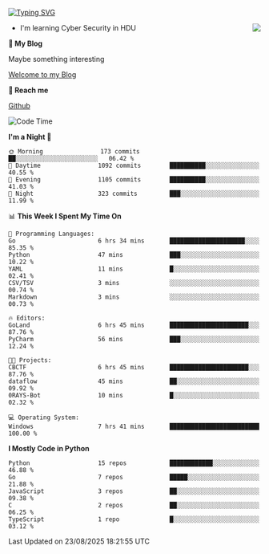 [![Typing SVG](https://readme-typing-svg.herokuapp.com?font=Fira+Code&pause=1000&random=false&width=450&height=60&lines=Hello+%F0%9F%91%8B%F0%9F%8F%BB;I'm+JBNRZ)](https://git.io/typing-svg)

<a href="#">
  <img align="right" src="https://github-readme-stats.vercel.app/api?username=JBNRZ&show_icons=true&bg_color=15,f2f7fd,E0EAFC" />
</a>

- I'm learning Cyber Security in HDU

 **🌱 My Blog**

Maybe something interesting

[Welcome to my Blog](https://jbnrz.com.cn/)

 **💬 Reach me** 

[Github](https://github.com/JBNRZ)


<!--START_SECTION:waka-->
![Code Time](http://img.shields.io/badge/Code%20Time-1%2C373%20hrs%2051%20mins-blue)

**I'm a Night 🦉** 

```text
🌞 Morning                173 commits         ██░░░░░░░░░░░░░░░░░░░░░░░   06.42 % 
🌆 Daytime                1092 commits        ██████████░░░░░░░░░░░░░░░   40.55 % 
🌃 Evening                1105 commits        ██████████░░░░░░░░░░░░░░░   41.03 % 
🌙 Night                  323 commits         ███░░░░░░░░░░░░░░░░░░░░░░   11.99 % 
```


📊 **This Week I Spent My Time On** 

```text
💬 Programming Languages: 
Go                       6 hrs 34 mins       █████████████████████░░░░   85.35 % 
Python                   47 mins             ███░░░░░░░░░░░░░░░░░░░░░░   10.22 % 
YAML                     11 mins             █░░░░░░░░░░░░░░░░░░░░░░░░   02.41 % 
CSV/TSV                  3 mins              ░░░░░░░░░░░░░░░░░░░░░░░░░   00.74 % 
Markdown                 3 mins              ░░░░░░░░░░░░░░░░░░░░░░░░░   00.73 % 

🔥 Editors: 
GoLand                   6 hrs 45 mins       ██████████████████████░░░   87.76 % 
PyCharm                  56 mins             ███░░░░░░░░░░░░░░░░░░░░░░   12.24 % 

🐱‍💻 Projects: 
CBCTF                    6 hrs 45 mins       ██████████████████████░░░   87.76 % 
dataflow                 45 mins             ██░░░░░░░░░░░░░░░░░░░░░░░   09.92 % 
0RAYS-Bot                10 mins             █░░░░░░░░░░░░░░░░░░░░░░░░   02.32 % 

💻 Operating System: 
Windows                  7 hrs 41 mins       █████████████████████████   100.00 % 
```

**I Mostly Code in Python** 

```text
Python                   15 repos            ████████████░░░░░░░░░░░░░   46.88 % 
Go                       7 repos             █████░░░░░░░░░░░░░░░░░░░░   21.88 % 
JavaScript               3 repos             ██░░░░░░░░░░░░░░░░░░░░░░░   09.38 % 
C                        2 repos             ██░░░░░░░░░░░░░░░░░░░░░░░   06.25 % 
TypeScript               1 repo              █░░░░░░░░░░░░░░░░░░░░░░░░   03.12 % 
```




 Last Updated on 23/08/2025 18:21:55 UTC
<!--END_SECTION:waka-->
